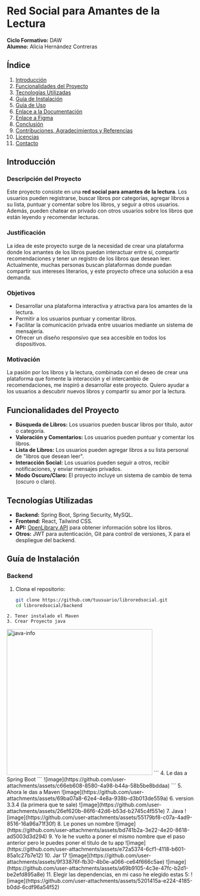 # Red Social para Amantes de la Lectura

**Ciclo Formativo:** DAW  
**Alumno:** Alicia Hernández Contreras

## Índice
1. [Introducción](#introducción)
2. [Funcionalidades del Proyecto](#funcionalidades-del-proyecto)
3. [Tecnologías Utilizadas](#tecnologías-utilizadas)
4. [Guía de Instalación](#guía-de-instalación)
5. [Guía de Uso](#guía-de-uso)
6. [Enlace a la Documentación](#enlace-a-la-documentación)
7. [Enlace a Figma](#enlace-a-figma)
8. [Conclusión](#conclusión)
9. [Contribuciones, Agradecimientos y Referencias](#contribuciones-agredecimientos-y-referencias)
10. [Licencias](#licencias)
11. [Contacto](#contacto)

## Introducción

### Descripción del Proyecto
Este proyecto consiste en una **red social para amantes de la lectura**. Los usuarios pueden registrarse, buscar libros por categorías, agregar libros a su lista, puntuar y comentar sobre los libros, y seguir a otros usuarios. Además, pueden chatear en privado con otros usuarios sobre los libros que están leyendo y recomendar lecturas.

### Justificación
La idea de este proyecto surge de la necesidad de crear una plataforma donde los amantes de los libros puedan interactuar entre sí, compartir recomendaciones y tener un registro de los libros que desean leer. Actualmente, muchas personas buscan plataformas donde puedan compartir sus intereses literarios, y este proyecto ofrece una solución a esa demanda.

### Objetivos
- Desarrollar una plataforma interactiva y atractiva para los amantes de la lectura.
- Permitir a los usuarios puntuar y comentar libros.
- Facilitar la comunicación privada entre usuarios mediante un sistema de mensajería.
- Ofrecer un diseño responsivo que sea accesible en todos los dispositivos.

### Motivación
La pasión por los libros y la lectura, combinada con el deseo de crear una plataforma que fomente la interacción y el intercambio de recomendaciones, me inspiró a desarrollar este proyecto. Quiero ayudar a los usuarios a descubrir nuevos libros y compartir su amor por la lectura.

## Funcionalidades del Proyecto
- **Búsqueda de Libros:** Los usuarios pueden buscar libros por título, autor o categoría.
- **Valoración y Comentarios:** Los usuarios pueden puntuar y comentar los libros.
- **Lista de Libros:** Los usuarios pueden agregar libros a su lista personal de "libros que desean leer".
- **Interacción Social:** Los usuarios pueden seguir a otros, recibir notificaciones, y enviar mensajes privados.
- **Modo Oscuro/Claro:** El proyecto incluye un sistema de cambio de tema (oscuro o claro).

## Tecnologías Utilizadas
- **Backend:** Spring Boot, Spring Security, MySQL.
- **Frontend:** React, Tailwind CSS.
- **API:** [OpenLibrary API](https://openlibrary.org/developers/api) para obtener información sobre los libros.
- **Otros:** JWT para autenticación, Git para control de versiones, X para el despliegue del backend.

## Guía de Instalación

### Backend
1. Clona el repositorio:
   ```bash
   git clone https://github.com/tuusuario/libroredsocial.git
   cd libroredsocial/backend
  ```
2. Tener instalado el Maven
3. Crear Proyecto java
```
<img width="391" alt="java-info" src="https://github.com/user-attachments/assets/c201de0c-6967-469b-999f-944389e15555" />
```
4. Le das a Spring Boot
```
![image](https://github.com/user-attachments/assets/c66eb608-8580-4a98-b44a-58b5be8bddaa)
```
5. Ahora le das a Maven
![image](https://github.com/user-attachments/assets/69ba07a8-62e4-4e8a-938b-d3b013de559a)
6. version 3.3.4 (la primera que te sale)
![image](https://github.com/user-attachments/assets/26ef620b-86f6-42d6-b53d-b2745c4f551e)
7. Java
![image](https://github.com/user-attachments/assets/55179bf8-c07a-4ad9-8516-16a96a71f30f)
8. Le pones un nombre
![image](https://github.com/user-attachments/assets/bd741b2a-3e22-4e20-8618-ad5003d3d294)
9. Yo le he vuelto a poner el mismo nombre que el paso anterior pero le puedes poner el titulo de tu app
![image](https://github.com/user-attachments/assets/e72a5374-6cf1-4118-b601-85a1c27b7e12)
10. Jar 17
![image](https://github.com/user-attachments/assets/9f33876f-fb30-4b0e-a066-ce64f666c5ae)
![image](https://github.com/user-attachments/assets/a69b9105-4c3e-47fc-b2d1-be2efd895a8e)
11. Elegir las dependencias, en mi caso he elegido estas 5:
![image](https://github.com/user-attachments/assets/5201415a-e224-4185-b0dd-6cdf96a54f52)



